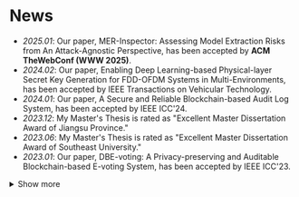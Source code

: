 # News
- *2025.01*: Our paper, MER-Inspector: Assessing Model Extraction Risks from An Attack-Agnostic Perspective, has been accepted by **ACM TheWebConf (WWW 2025)**.
- *2024.02*: Our paper, Enabling Deep Learning-based Physical-layer Secret Key Generation for FDD-OFDM Systems in Multi-Environments, has been accepted by IEEE Transactions on Vehicular Technology.
- *2024.01*: Our paper, A Secure and Reliable Blockchain-based Audit Log System, has been accepted by IEEE ICC'24.
- *2023.12*: My Master's Thesis is rated as "Excellent Master Dissertation Award of Jiangsu Province."
- *2023.06*: My Master's Thesis is rated as "Excellent Master Dissertation Award of Southeast University."
- *2023.01*: Our paper, DBE-voting: A Privacy-preserving and Auditable Blockchain-based E-voting System, has been accepted by IEEE ICC'23.
<details>
<summary>Show more</summary>
<ul>
  <li><em>2021.09</em>: Our paper, Deep Learning-based Physical-Layer Secret Key Generation for FDD Systems, has been accepted by IEEE Internet of Things Journal.</li>
  <li><em>2021.07</em>: Our paper, Secret Key Generation for FDD Systems Based on Complex-Valued Neural Network, has been accepted by IEEE VTC-2021FALL.</li>
  <li><em>2021.01</em>: Our paper, Secret Key Generation Scheme Based on Generative Adversarial Networks in FDD Systems, has been accepted by IEEE INFOCOM WKSHPS.</li>
</ul>
</details>

